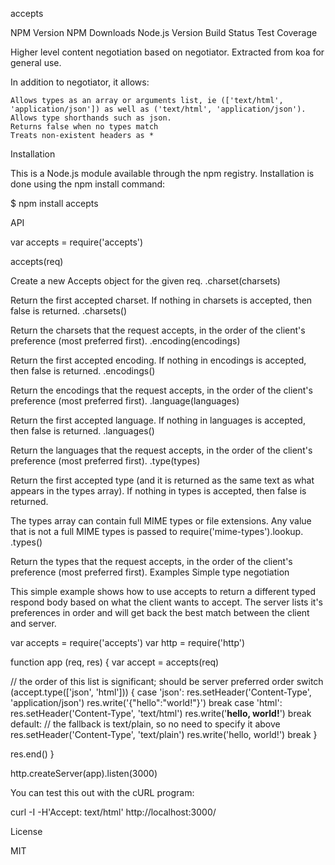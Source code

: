 accepts

NPM Version NPM Downloads Node.js Version Build Status Test Coverage

Higher level content negotiation based on negotiator. Extracted from koa for general use.

In addition to negotiator, it allows:

    Allows types as an array or arguments list, ie (['text/html', 'application/json']) as well as ('text/html', 'application/json').
    Allows type shorthands such as json.
    Returns false when no types match
    Treats non-existent headers as *

Installation

This is a Node.js module available through the npm registry. Installation is done using the npm install command:

$ npm install accepts

API

var accepts = require('accepts')

accepts(req)

Create a new Accepts object for the given req.
.charset(charsets)

Return the first accepted charset. If nothing in charsets is accepted, then false is returned.
.charsets()

Return the charsets that the request accepts, in the order of the client's preference (most preferred first).
.encoding(encodings)

Return the first accepted encoding. If nothing in encodings is accepted, then false is returned.
.encodings()

Return the encodings that the request accepts, in the order of the client's preference (most preferred first).
.language(languages)

Return the first accepted language. If nothing in languages is accepted, then false is returned.
.languages()

Return the languages that the request accepts, in the order of the client's preference (most preferred first).
.type(types)

Return the first accepted type (and it is returned as the same text as what appears in the types array). If nothing in types is accepted, then false is returned.

The types array can contain full MIME types or file extensions. Any value that is not a full MIME types is passed to require('mime-types').lookup.
.types()

Return the types that the request accepts, in the order of the client's preference (most preferred first).
Examples
Simple type negotiation

This simple example shows how to use accepts to return a different typed respond body based on what the client wants to accept. The server lists it's preferences in order and will get back the best match between the client and server.

var accepts = require('accepts')
var http = require('http')

function app (req, res) {
  var accept = accepts(req)

  // the order of this list is significant; should be server preferred order
  switch (accept.type(['json', 'html'])) {
    case 'json':
      res.setHeader('Content-Type', 'application/json')
      res.write('{"hello":"world!"}')
      break
    case 'html':
      res.setHeader('Content-Type', 'text/html')
      res.write('<b>hello, world!</b>')
      break
    default:
      // the fallback is text/plain, so no need to specify it above
      res.setHeader('Content-Type', 'text/plain')
      res.write('hello, world!')
      break
  }

  res.end()
}

http.createServer(app).listen(3000)

You can test this out with the cURL program:

curl -I -H'Accept: text/html' http://localhost:3000/

License

MIT